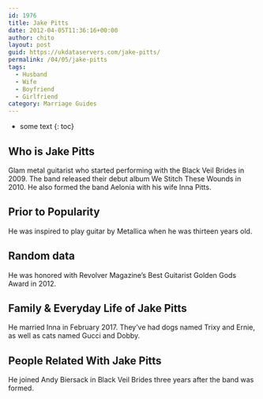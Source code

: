 ```yaml
---
id: 1976
title: Jake Pitts
date: 2012-04-05T11:36:16+00:00
author: chito
layout: post
guid: https://ukdataservers.com/jake-pitts/
permalink: /04/05/jake-pitts
tags:
  - Husband
  - Wife
  - Boyfriend
  - Girlfriend
category: Marriage Guides
---
```


* some text
{: toc}


## Who is  Jake Pitts
                  
                  
                  
Glam metal guitarist who started performing with the Black Veil Brides in 2009. The band released their debut album We Stitch These Wounds in 2010. He also formed the band Aelonia with his wife Inna Pitts. 
                  
                
                
                
## Prior to Popularity 
                  
                  
                  
He was inspired to play guitar by Metallica when he was thirteen years old. 
                  
                
                
                
## Random data 
                  
                  
                  
He was honored with Revolver Magazine&#8217;s Best Guitarist Golden Gods Award in 2012.
                  
                
                
                
## Family & Everyday Life of Jake Pitts
                  
                  
                  
He married Inna in February 2017. They&#8217;ve had dogs named Trixy and Ernie, as well as cats named Gucci and Dobby.
                  
                
                
                
## People Related With  Jake Pitts
                  
                  
                  
He joined Andy Biersack in Black Veil Brides three years after the band was formed.
                  
                
              
            
          
          
          
    
    
  
